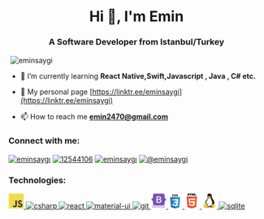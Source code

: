 <h1 align="center">Hi 👋, I'm Emin</h1>
<h3 align="center">A Software Developer from Istanbul/Turkey</h3>

<p>&nbsp;<img align="center" src="https://github-readme-stats.vercel.app/api?username=eminsaygi&show_icons=true&theme=dark&locale=en" alt="eminsaygi" width="50%" /></p>

- 🌱 I’m currently learning **React Native,Swift,Javascript , Java , C# etc.**

- 📝 My personal page [https://linktr.ee/eminsaygi](https://linktr.ee/eminsaygi)

- 📫 How to reach me **emin2470@gmail.com**

<h3 align="left">Connect with me:</h3>
<p align="left">
<a href="https://linkedin.com/in/eminsaygı" target="blank"><img align="center" src="https://velanovascular.com/wp-content/uploads/2020/06/LinkedIn.png" alt="eminsaygı" height="30" width="30" /></a>
<a href="https://stackoverflow.com/users/15105872/emin-saygı" target="blank"><img align="center" src="https://upload.wikimedia.org/wikipedia/commons/thumb/e/ef/Stack_Overflow_icon.svg/768px-Stack_Overflow_icon.svg.png" alt="12544106" height="45" width="45" /></a>
<a href="https://www.instagram.com/emin_saygi/" target="blank"><img align="center" src="https://upload.wikimedia.org/wikipedia/commons/thumb/e/e7/Instagram_logo_2016.svg/1200px-Instagram_logo_2016.svg.png" alt="eminsaygı" height="30" width="30" /></a>
<a href="https://medium.com/@eminsaygi" target="blank"><img align="center" src="https://cdn.jsdelivr.net/npm/simple-icons@3.0.1/icons/medium.svg" alt="@eminsaygi" height="30" width="40" /></a>
</p>

<h3 align="left">Technologies:</h3>
<p align="left"> 
<a href="https://developer.mozilla.org/en-US/docs/Web/JavaScript" target="_blank"> <img src="https://raw.githubusercontent.com/devicons/devicon/master/icons/javascript/javascript-original.svg" alt="javascript" width="30" height="30"/> </a> 
<a href="https://docs.microsoft.com/en-us/dotnet/csharp/" target="_blank"> <img src="https://seeklogo.com/images/C/c-sharp-c-logo-02F17714BA-seeklogo.com.png" alt="csharp" width="27" height="30"/> </a>
<a href="https://reactjs.org/" target="_blank"> <img src="https://upload.wikimedia.org/wikipedia/commons/thumb/4/47/React.svg/1200px-React.svg.png" alt="react" width="33" height="30"/> </a> 
<a href="https://material-ui.com/" target="_blank"> <img src="https://seeklogo.com/images/M/material-ui-logo-5BDCB9BA8F-seeklogo.com.png" alt="material-ui" width="26" height="26"/> </a>
<a href="https://git-scm.com/" target="_blank"> <img src="https://www.vectorlogo.zone/logos/git-scm/git-scm-icon.svg" alt="git" width="30" height="30"/> </a>
<a href="https://getbootstrap.com" target="_blank"> <img src="https://raw.githubusercontent.com/devicons/devicon/master/icons/bootstrap/bootstrap-plain-wordmark.svg" alt="bootstrap" width="30" height="30"/> </a>
<a href="https://www.w3schools.com/css/" target="_blank"> <img src="https://raw.githubusercontent.com/devicons/devicon/master/icons/css3/css3-original-wordmark.svg" alt="css3" width="28" height="28"/> </a> 
<a href="https://www.w3.org/html/" target="_blank"> <img src="https://raw.githubusercontent.com/devicons/devicon/master/icons/html5/html5-original-wordmark.svg" alt="html5" width="30" height="30"/> </a> 
<a href="https://www.linux.org/" target="_blank"> <img src="https://raw.githubusercontent.com/devicons/devicon/master/icons/linux/linux-original.svg" alt="linux" width="30" height="30"/> </a> 
<a href="https://www.sqlite.org/" target="_blank"> <img src="https://www.vectorlogo.zone/logos/sqlite/sqlite-icon.svg" alt="sqlite" width="30" height="30"/> </a>


</p>

